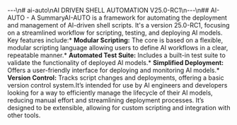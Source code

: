 ---\n# ai-auto\nAI DRIVEN SHELL AUTOMATION V25.0-RC1\n---\n## AI-AUTO - A SummaryAI-AUTO is a framework for automating the deployment and management of AI-driven shell scripts.  It's a version 25.0-RC1, focusing on a streamlined workflow for scripting, testing, and deploying AI models.  Key features include:*   **Modular Scripting:**  The core is based on a flexible, modular scripting language allowing users to define AI workflows in a clear, repeatable manner.*   **Automated Test Suite:** Includes a built-in test suite to validate the functionality of deployed AI models.*   **Simplified Deployment:**  Offers a user-friendly interface for deploying and monitoring AI models.*   **Version Control:** Tracks script changes and deployments, offering a basic version control system.It’s intended for use by AI engineers and developers looking for a way to efficiently manage the lifecycle of their AI models, reducing manual effort and streamlining deployment processes.  It’s designed to be extensible, allowing for custom scripting and integration with other tools.